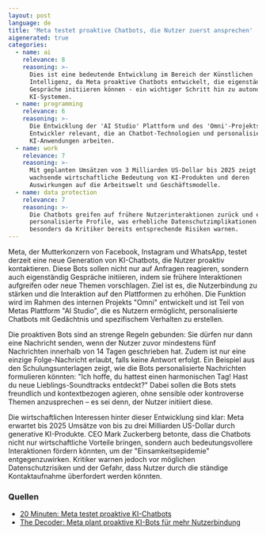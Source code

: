 ```yaml
---
layout: post
language: de
title: 'Meta testet proaktive Chatbots, die Nutzer zuerst ansprechen'
aigenerated: true
categories:
  - name: ai
    relevance: 8
    reasoning: >-
      Dies ist eine bedeutende Entwicklung im Bereich der Künstlichen
      Intelligenz, da Meta proaktive Chatbots entwickelt, die eigenständig
      Gespräche initiieren können - ein wichtiger Schritt hin zu autonomeren
      KI-Systemen.
  - name: programming
    relevance: 6
    reasoning: >-
      Die Entwicklung der 'AI Studio' Plattform und des 'Omni'-Projekts ist für
      Entwickler relevant, die an Chatbot-Technologien und personalisierten
      KI-Anwendungen arbeiten.
  - name: work
    relevance: 7
    reasoning: >-
      Mit geplanten Umsätzen von 3 Milliarden US-Dollar bis 2025 zeigt dies die
      wachsende wirtschaftliche Bedeutung von KI-Produkten und deren
      Auswirkungen auf die Arbeitswelt und Geschäftsmodelle.
  - name: data protection
    relevance: 7
    reasoning: >-
      Die Chatbots greifen auf frühere Nutzerinteraktionen zurück und erstellen
      personalisierte Profile, was erhebliche Datenschutzimplikationen hat,
      besonders da Kritiker bereits entsprechende Risiken warnen.
---
```


Meta, der Mutterkonzern von Facebook, Instagram und WhatsApp, testet derzeit eine neue Generation von KI-Chatbots, die Nutzer proaktiv kontaktieren. Diese Bots sollen nicht nur auf Anfragen reagieren, sondern auch eigenständig Gespräche initiieren, indem sie frühere Interaktionen aufgreifen oder neue Themen vorschlagen. Ziel ist es, die Nutzerbindung zu stärken und die Interaktion auf den Plattformen zu erhöhen. Die Funktion wird im Rahmen des internen Projekts "Omni" entwickelt und ist Teil von Metas Plattform "AI Studio", die es Nutzern ermöglicht, personalisierte Chatbots mit Gedächtnis und spezifischem Verhalten zu erstellen.

<!--more-->

Die proaktiven Bots sind an strenge Regeln gebunden: Sie dürfen nur dann eine Nachricht senden, wenn der Nutzer zuvor mindestens fünf Nachrichten innerhalb von 14 Tagen geschrieben hat. Zudem ist nur eine einzige Folge-Nachricht erlaubt, falls keine Antwort erfolgt. Ein Beispiel aus den Schulungsunterlagen zeigt, wie die Bots personalisierte Nachrichten formulieren könnten: "Ich hoffe, du hattest einen harmonischen Tag! Hast du neue Lieblings-Soundtracks entdeckt?" Dabei sollen die Bots stets freundlich und kontextbezogen agieren, ohne sensible oder kontroverse Themen anzusprechen – es sei denn, der Nutzer initiiert diese.

Die wirtschaftlichen Interessen hinter dieser Entwicklung sind klar: Meta erwartet bis 2025 Umsätze von bis zu drei Milliarden US-Dollar durch generative KI-Produkte. CEO Mark Zuckerberg betonte, dass die Chatbots nicht nur wirtschaftliche Vorteile bringen, sondern auch bedeutungsvollere Interaktionen fördern könnten, um der "Einsamkeitsepidemie" entgegenzuwirken. Kritiker warnen jedoch vor möglichen Datenschutzrisiken und der Gefahr, dass Nutzer durch die ständige Kontaktaufnahme überfordert werden könnten.

### Quellen
- [20 Minuten: Meta testet proaktive KI-Chatbots](https://www.20min.ch/story/meta-ki-chatbots-kontaktieren-user-proaktiv-103374736)  
- [The Decoder: Meta plant proaktive KI-Bots für mehr Nutzerbindung](https://the-decoder.de/meta-plant-proaktive-ki-bots-fuer-mehr-nutzerbindung/)
